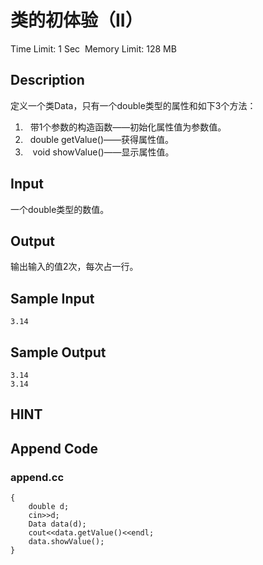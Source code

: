 # 类的初体验（II）
Time Limit: 1 Sec  Memory Limit: 128 MB


## Description
定义一个类Data，只有一个double类型的属性和如下3个方法：
1.   带1个参数的构造函数——初始化属性值为参数值。
2.   double getValue()——获得属性值。
3.    void showValue()——显示属性值。

## Input
一个double类型的数值。

## Output
输出输入的值2次，每次占一行。

## Sample Input
```
3.14

```
## Sample Output
```
3.14
3.14

```

## HINT


## Append Code
### append.cc
```cppint main()
{
    double d;
    cin>>d;
    Data data(d);
    cout<<data.getValue()<<endl;
    data.showValue();
}
```
